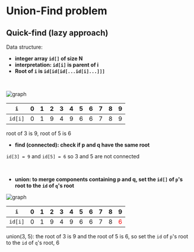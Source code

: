 # Union-Find problem

## Quick-find (lazy approach)

Data structure:

- **integer array `id[]` of size N**
- **interpretation: `id[i]` is parent of i**
- **Root of `i` is `id[id[id[...id[i]...]]]`**
  
<br>

  ![graph](./lazyunion1.png)

  |   `i`   | 0   | 1   | 2   | 3   | 4   | 5   | 6   | 7   | 8   | 9   |
  | :-----: | --- | --- | --- | --- | --- | --- | --- | --- | --- | --- |
  | `id[i]` | 0   | 1   | 9   | 4   | 9   | 6   | 6   | 7   | 8   | 9   |

  root of 3 is 9, root of 5 is 6

- **find (connected): check if p and q have the same root**

`id[3] = 9` and `id[5] = 6` so 3 and 5 are not connected

<br>

- **union: to merge components containing p and q, set the `id[]` of `p`'s root to the `id` of `q`'s root**
  
![graph](./lazyunion2.png)

|   `i`   | 0   | 1   | 2   | 3   | 4   | 5   | 6   | 7   | 8   | 9                   |
| :-----: | --- | --- | --- | --- | --- | --- | --- | --- | --- | ------------------- |
| `id[i]` | 0   | 1   | 9   | 4   | 9   | 6   | 6   | 7   | 8   | <font color="red">6 |

union(3, 5): the root of 3 is 9 and the root of 5 is 6, so set the `id` of `p`'s root to the `id` of `q`'s root, 6
